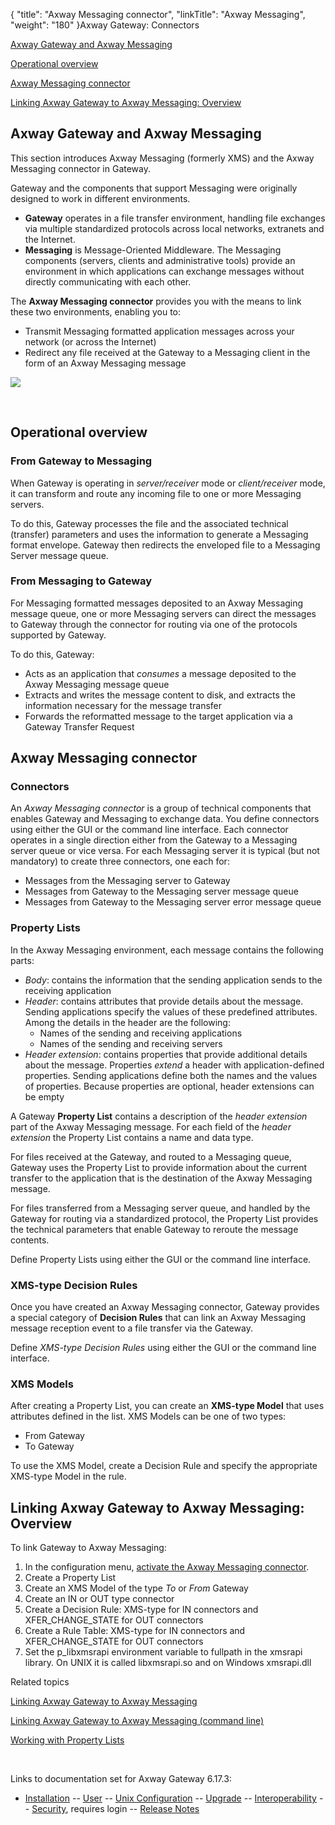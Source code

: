 {
    "title": "Axway Messaging connector",
    "linkTitle": "Axway Messaging",
    "weight": "180"
}<span class="mc-variable axway_variables.Component_Long_Name variable">Axway Gateway</span>: Connectors

[<span class="mc-variable axway_variables.Component_Long_Name variable">Axway Gateway</span> and Axway Messaging](#Gateway_and_Messaging)

[Operational overview](#Operational_overview)

[Axway Messaging connector](#Messaging_connector_concepts)

[Linking <span class="mc-variable axway_variables.Component_Long_Name variable">Axway Gateway</span> to Axway Messaging: Overview](#Linking_Gateway_Messaging)

<span id="Gateway_and_Messaging"></span>

## <span class="mc-variable axway_variables.Component_Long_Name variable">Axway Gateway</span> and Axway Messaging

This section introduces Axway Messaging (formerly XMS) and the Axway Messaging connector in Gateway.

Gateway and the components that support Messaging were originally designed to work in different environments.

-   <span style="font-weight: bold;">Gateway</span> operates in a file transfer environment, handling file exchanges via multiple standardized protocols across local networks, extranets and the Internet.
-   <span style="font-weight: bold;">Messaging</span> is Message-Oriented Middleware. The Messaging components (servers, clients and administrative tools) provide an environment in which applications can exchange messages without directly communicating with each other.

The <span style="font-weight: bold;">Axway Messaging connector</span> provides you with the means to link these two environments, enabling you to:

-   Transmit Messaging formatted application messages across your network (or across the Internet)
-   Redirect any file received at the Gateway to a Messaging client in the form of an Axway Messaging message

<img src="/Images/Gateway/XMSConnector2.png" class="maxWidth" />

 

<span id="Operational_overview"></span>

## Operational overview

### From Gateway to Messaging

When Gateway is operating in <span style="font-style: italic;">server/receiver</span> mode or <span style="font-style: italic;">client/receiver</span> mode, it can transform and route any incoming file to one or more Messaging servers.

To do this, Gateway processes the file and the associated technical (transfer) parameters and uses the information to generate a Messaging format envelope. Gateway then redirects the enveloped file to a Messaging Server message queue.

### From Messaging to Gateway

For Messaging formatted messages deposited to an Axway Messaging message queue, one or more Messaging servers can direct the messages to Gateway through the connector for routing via one of the protocols supported by Gateway.

To do this, Gateway:

-   Acts as an application that <span style="font-style: italic;">consumes</span> a message deposited to the Axway Messaging message queue
-   Extracts and writes the message content to disk, and extracts the information necessary for the message transfer
-   Forwards the reformatted message to the target application via a Gateway Transfer Request

<span id="Messaging_connector_concepts"></span>

## Axway Messaging connector

### Connectors

An <span style="font-style: italic;">Axway Messaging connector</span> is a group of technical components that enables Gateway and Messaging to exchange data. You define connectors using either the GUI or the command line interface. Each connector operates in a single direction either from the Gateway to a Messaging server queue or vice versa. For each Messaging server it is typical (but not mandatory) to create three connectors, one each for:

-   Messages from the Messaging server to Gateway
-   Messages from Gateway to the Messaging server message queue
-   Messages from Gateway to the Messaging server error message queue

### Property Lists

In the Axway Messaging environment, each message contains the following parts:

-   <span style="font-style: italic;">Body</span>: contains the information that the sending application sends to the receiving application
-   <span style="font-style: italic;">Header</span>: contains attributes that provide details about the message. Sending applications specify the values of these predefined attributes. Among the details in the header are the following:
    -   Names of the sending and receiving applications
    -   Names of the sending and receiving servers
-   <span style="font-style: italic;">Header extension</span>: contains properties that provide additional details about the message. Properties <span style="font-style: italic;">extend</span> a header with application-defined properties. Sending applications define both the names and the values of properties. Because properties are optional, header extensions can be empty

A Gateway <span style="font-weight: bold;">Property List</span> contains a description of the <span style="font-style: italic;">header extension</span> part of the Axway Messaging message. For each field of the <span style="font-style: italic;">header extension</span> the Property List contains a name and data type.

For files received at the Gateway, and routed to a Messaging queue, Gateway uses the Property List to provide information about the current transfer to the application that is the destination of the Axway Messaging message.

For files transferred from a Messaging server queue, and handled by the Gateway for routing via a standardized protocol, the Property List provides the technical parameters that enable Gateway to reroute the message contents.

Define Property Lists using either the GUI or the command line interface.

### XMS-type Decision Rules

Once you have created an Axway Messaging connector, Gateway provides a special category of <span style="font-weight: bold;">Decision Rules</span> that can link an Axway Messaging message reception event to a file transfer via the Gateway.

Define <span style="font-style: italic;">XMS-type Decision Rules</span> using either the GUI or the command line interface.

### XMS Models

After creating a Property List, you can create an <span style="font-weight: bold;">XMS-type Model</span> that uses attributes defined in the list. XMS Models can be one of two types:

-   From Gateway
-   To Gateway

To use the XMS Model, create a Decision Rule and specify the appropriate XMS-type Model in the rule.

<span id="Linking_Gateway_Messaging"></span>

## Linking <span class="mc-variable axway_variables.Component_Long_Name variable">Axway Gateway</span> to Axway Messaging: Overview

To link Gateway to Axway Messaging:

1.  In the configuration menu, [activate the Axway Messaging connector](../../configuration_start_here/config_connectors#olh_connectivity_xms).
2.  Create a Property List
3.  Create an XMS Model of the type <span style="font-style: italic;">To</span> or <span style="font-style: italic;">From</span> Gateway
4.  Create an IN or OUT type connector
5.  Create a Decision Rule: XMS-type for IN connectors and XFER\_CHANGE\_STATE for OUT connectors
6.  Create a Rule Table: XMS-type for IN connectors and XFER\_CHANGE\_STATE for OUT connectors
7.  Set the <span class="code">p\_libxmsrapi</span> environment variable to <span class="code">fullpath</span> in the <span class="code">xmsrapi</span> library. On UNIX it is called <span class="code">libxmsrapi.so</span> and on Windows<span class="code"> xmsrapi.dll</span>

Related topics

[Linking <span class="mc-variable axway_variables.Component_Long_Name variable">Axway Gateway</span> to Axway Messaging](messaging_working_with)

[Linking <span class="mc-variable axway_variables.Component_Long_Name variable">Axway Gateway</span> to Axway Messaging (command line)](messaging_working_with_cli)

[Working with Property Lists](../../transfers_start_here/parameters_start_here/models_start_here/managing_property_lists)

 

Links to documentation set for Axway Gateway <span class="mc-variable axway_variables.Release_Number variable">6.17.3</span>:

-   [Installation](#) -- [User](#) -- [Unix Configuration](#) -- [Upgrade](#) -- [Interoperability](#) -- [Security](#), requires login -- [Release Notes](#)
